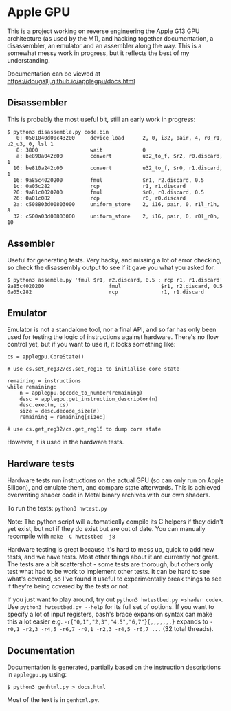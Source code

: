 # Apple GPU

This is a project working on reverse engineering the Apple G13 GPU architecture (as used by the M1), and hacking together documentation, a disassembler, an emulator and an assembler along the way. This is a somewhat messy work in progress, but it reflects the best of my understanding.

Documentation can be viewed at https://dougallj.github.io/applegpu/docs.html


## Disassembler

This is probably the most useful bit, still an early work in progress:

```
$ python3 disassemble.py code.bin
   0: 0501040d00c43200     device_load      2, 0, i32, pair, 4, r0_r1, u2_u3, 0, lsl 1
   8: 3800                 wait             0
   a: be890a042c00         convert          u32_to_f, $r2, r0.discard, 1
  10: be810a242c00         convert          u32_to_f, $r0, r1.discard, 1
  16: 9a85c4020200         fmul             $r1, r2.discard, 0.5
  1c: 0a05c282             rcp              r1, r1.discard
  20: 9a81c0020200         fmul             $r0, r0.discard, 0.5
  26: 0a01c082             rcp              r0, r0.discard
  2a: c508803d00803000     uniform_store    2, i16, pair, 0, r1l_r1h, 8
  32: c500a03d00803000     uniform_store    2, i16, pair, 0, r0l_r0h, 10
```

## Assembler

Useful for generating tests. Very hacky, and missing a lot of error checking, so check the disassembly output to see if it gave you what you asked for.

```
$ python3 assemble.py 'fmul $r1, r2.discard, 0.5 ; rcp r1, r1.discard'
9a85c4020200                     fmul             $r1, r2.discard, 0.5
0a05c282                         rcp              r1, r1.discard
```

## Emulator

Emulator is not a standalone tool, nor a final API, and so far has only been used for testing the logic of instructions against hardware. There's no flow control yet, but if you want to use it, it looks something like:

```
cs = applegpu.CoreState()

# use cs.set_reg32/cs.set_reg16 to initialise core state

remaining = instructions
while remaining:
	n = applegpu.opcode_to_number(remaining)
	desc = applegpu.get_instruction_descriptor(n)
	desc.exec(n, cs)
	size = desc.decode_size(n)
	remaining = remaining[size:]

# use cs.get_reg32/cs.get_reg16 to dump core state
```

However, it is used in the hardware tests.

## Hardware tests

Hardware tests run instructions on the actual GPU (so can only run on Apple Silicon), and emulate them, and compare state afterwards. This is achieved overwriting shader code in Metal binary archives with our own shaders.

To run the tests: `python3 hwtest.py`

Note: The python script will automatically compile its C helpers if they didn't yet exist, but not if they do exist but are out of date.  You can manually recompile with `make -C hwtestbed -j8`

Hardware testing is great because it's hard to mess up, quick to add new tests, and we have tests. Most other things about it are currently not great. The tests are a bit scattershot - some tests are thorough, but others only test what had to be work to implement other tests. It can be hard to see what's covered, so I've found it useful to experimentally break things to see if they're being covered by the tests or not.

If you just want to play around, try out `python3 hwtestbed.py <shader code>`.  Use `python3 hwtestbed.py --help` for its full set of options.  If you want to specify a lot of input registers, bash's brace expansion syntax can make this a lot easier e.g. `-r{"0,1","2,3","4,5","6,7"}{,,,,,,,}` expands to `-r0,1 -r2,3 -r4,5 -r6,7 -r0,1 -r2,3 -r4,5 -r6,7 ...` (32 total threads).

## Documentation

Documentation is generated, partially based on the instruction descriptions in `applegpu.py` using:

```
$ python3 genhtml.py > docs.html
```

Most of the text is in `genhtml.py`.
